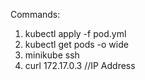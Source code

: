 Commands:
1. kubectl apply -f pod.yml
2. kubectl get pods -o wide
3. minikube ssh
4. curl 172.17.0.3 //IP Address
